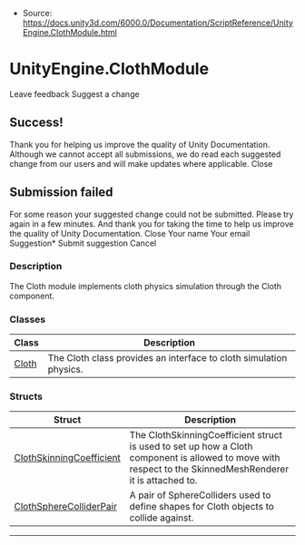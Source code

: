 * Source: https://docs.unity3d.com/6000.0/Documentation/ScriptReference/UnityEngine.ClothModule.html

# UnityEngine.ClothModule
Leave feedback
Suggest a change
## Success!
Thank you for helping us improve the quality of Unity Documentation. Although we cannot accept all submissions, we do read each suggested change from our users and will make updates where applicable.
Close
## Submission failed
For some reason your suggested change could not be submitted. Please <a>try again</a> in a few minutes. And thank you for taking the time to help us improve the quality of Unity Documentation.
Close
Your name Your email Suggestion* Submit suggestion
Cancel
### Description
The Cloth module implements cloth physics simulation through the Cloth component.
### Classes
Class | Description  
---|---  
[Cloth](https://docs.unity3d.com/6000.0/Documentation/ScriptReference/Cloth.html) | The Cloth class provides an interface to cloth simulation physics.  
### Structs
Struct | Description  
---|---  
[ClothSkinningCoefficient](https://docs.unity3d.com/6000.0/Documentation/ScriptReference/ClothSkinningCoefficient.html) | The ClothSkinningCoefficient struct is used to set up how a Cloth component is allowed to move with respect to the SkinnedMeshRenderer it is attached to.  
[ClothSphereColliderPair](https://docs.unity3d.com/6000.0/Documentation/ScriptReference/ClothSphereColliderPair.html) | A pair of SphereColliders used to define shapes for Cloth objects to collide against.  
* * *
